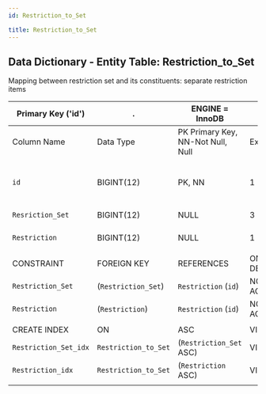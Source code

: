 ```yaml
---
id: Restriction_to_Set

title: Restriction_to_Set
---
```


## Data Dictionary - Entity Table: Restriction_to_Set

Mapping between restriction set and its constituents: separate restriction items		

| Primary Key ('id')|.|ENGINE = InnoDB|.|.|
|---|---|---|---|---|
|Column Name|Data Type|PK Primary Key, NN-Not Null, Null|Example|Comments|
||
|`id`|BIGINT(12)|PK, NN|1|PrimaryKey-ID, Not Null (auto creates)|
|`Resriction_Set`|BIGINT(12)|NULL|3|Restriction set id|
|`Restriction`|BIGINT(12)|NULL|1|Restriction id|
||
|CONSTRAINT|FOREIGN KEY|REFERENCES|ON DELETE|ON UPDATE|
|`Restriction_Set`|(`Restriction_Set`)|`Restriction` (`id`)| NO ACTION|NO ACTION|
|`Restriction`|(`Restriction`)|`Restriction` (`id`)| NO ACTION|NO ACTION|
||
|CREATE INDEX|ON|ASC|VISABLE|.|
|`Restriction_Set_idx`|`Restriction_to_Set`|(`Restriction_Set` ASC)| VISIBLE|.|
|`Restriction_idx`|`Restriction_to_Set`|(`Restriction` ASC)| VISIBLE|.| 
||

